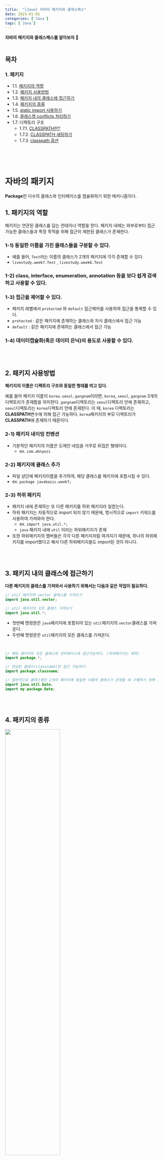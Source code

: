 ```yaml
---
title:  "[Java] 자바의 패키지와 클래스패스"
date: 2021-01-01
categories: ['Java']
tags: ['Java']
---
```


**자바의 패키지와 클래스패스를 알아보자** :raising_hand:<br>
<br>

## 목차 
### 1. 패키지
- 1.1. [패키지의 역할](#)
- 1.2. [패키지 사용방법](#)
- 1.3. [패키지 내의 클래스에 접근하기](#)
- 1.4. [패키지의 종류](#)
- 1.5. [static import 사용하기](#)
- 1.6. [클래스명 conflicts 처리하기](#)
- 1.7. 디렉토리 구조
   - 1.7.1. [CLASSPATH란?](#)
   - 1.7.2. [CLASSPATH 세팅하기](#)
   - 1.7.3. [classpath 옵션](#)
 

<br><br><br>


# 자바의 패키지

**Package**란 다수의 클래스와 인터페이스를 캡슐화하기 위한 매커니즘이다. <br>

## 1. 패키지의 역할
패키지는 연관된 클래스를 담는 컨테이너 역할을 한다. 패키지 내에는 외부로부터 접근 가능한 클래스들과 특정 목적을 위해 접근이 제한된 클래스가 존재한다.<br>


### 1-1) 동일한 이름을 가진 클래스들을 구분할 수 있다.

- 예를 들어, `Test`라는 이름의 클래스가 2개의 패키지에 각각 존재할 수 있다.  
- `livestudy.week7.Test` , `livestudy.week6.Test`

### 1-2) class, interface, enumeration, annotation 등을 보다 쉽게 검색하고 사용할 수 있다.

### 1-3) 접근을 제어할 수 있다.
- 패키지 레벨에서 `protected` 와 `default` 접근제어를 사용하여 접근을 통제할 수 있다. 
- `protected` : 같은 패키지에 존재하는 클래스와 자식 클래스에서 접근 가능
- `default` : 같은 패키지에 존재하는 클래스에서 접근 가능

### 1-4) 데이터캡슐화(혹은 데이터 은닉)의 용도로 사용할 수 있다.

<br>
<br>

## 2. 패키지 사용방법

**패키지의 이름은 디렉토리 구조와 동일한 형태를 띄고 있다.**<br>

예를 들어 패키지 이름이 `korea.seoul.gangnam`이라면, `korea`, `seoul`, `gangnam` 3개의 디렉토리가 존재함을 의미한다. `gangnam`디렉토리는 `seoul`디렉토리 안에 존재하고, `seoul`디렉토리는 `korea`디렉토리 안에 존재한다. 이 때, `korea` 디렉토리는 **CLASSPATH**변수에 의해 접근 가능하다. `korea`패키지의 부모 디렉토리가 **CLASSPATH**에 존재하기 때문이다.<br>


### 2-1) 패키지 네이밍 컨벤션
- 기본적인 패키지의 이름은 도메인 네임을 거꾸로 뒤집은 형태이다. 
  -  ex. `com.ahnyezi`<br>

### 2-2) 패키지에 클래스 추가
- 파일 상단에 패키지이름을 추가하여, 해당 클래스를 패키지에 포함시킬 수 있다.
- ex. `package javabasic.week7;`<br>

### 2-3) 하위 패키지
- 패키지 내에 존재하는 또 다른 패키지를 하위 패키지라 일컫는다.
- 하위 패키지는 자동적으로 import 되지 않기 때문에, 명시적으로 `import` 키워드를 사용하여 가져와야 한다.
   - ex. `import java.util.*;`
   - `java` 패키지 내에 `util` 이라는 하위패키지가 존재
- 또한 하위패키지의 멤버들은 각각 다른 패키지처럼 여겨지기 때문에, 하나의 하위패키지를 import했다고 해서 다른 하위패키지들도 import된 것이 아니다.<br>
<br>
<br>

## 3. 패키지 내의 클래스에 접근하기

**다른 패키지의 클래스를 가져와서 사용하기 위해서는 다음과 같은 작업이 필요하다.**<br>

```java
// util 패키지의 vector 클래스를 가져오기
import java.util.vector;

// util 패키지의 모든 클래스 가져오기
import java.util.*;
```

- 첫번째 명령문은 `java`패키지에 포함되어 있는 `util`패키지의 `vector`클래스를 가져온다.
- 두번째 명령문은 `util`패키지의 모든 클래스를 가져온다.<br>
<br>

```java
// 해당 패키지의 모든 클래스와 인터페이스에 접근가능하다. (하위패키지는 제외)
import package.*;

// 언급된 클래스(classname)만 접근 가능하다.
import package.classname;

// 일반적으로 클래스명은 2개의 패키지에 동일한 이름의 클래스가 존재할 때 구별하기 위해 쓰인다.
import java.util.Date;
import my.package.Date;
```
<br>
<br>

## 4. 패키지의 종류

<img src="https://user-images.githubusercontent.com/62331803/103433164-afb54b00-4c2f-11eb-81cc-fdd442f53131.png" width="60%"><br>

### 4-1) Built-in 패키지
**Java API에 포함되는 다수의 클래스를 포함하는 패키지이다.**<BR>
:point_right: **예시**<br>

- `java.lang` : language support 클래스들을 포함하는 패키지
   - 프리미티브 타입이나 수학 연산이 정의되어 있는 클래스들
   - 자동적으로 import 됨
- `java.io` : 입출력 기능을 지원하는 클래스들을 포함하는 패키지
- `java.util` : 자료 구조 구현을 위한 유틸리티 클래스를 포함하는 패키지
   - Linked List, Dictionary...
   - Date, Time 기능 또한 지원
- `java.applet` : Applets을 생성하기 위한 클래스들을 포함하는 패키지
- `java.awt` : GUI 컴포넌트를 구현하기 위한 클래스들을 포함하는 패키지
- `java.net` : 네트워킹 기능을 지원하기 위한 클래스를 포함하는 패키지<BR>
<BR>

### 4-2) 사용자 정의 패키지
**사용자가 직접 정의한 패키지이다.** <BR>
먼저 패키지명과 동일한 디렉토리를 생성하고, 해당 패키지에 포함할 클래스를 만든 뒤, 맨 첫번째 명령문으로 패키지 이름을 넣는다.<BR>

```java
// 패키지 이름은 파일이 저장된 디렉토리의 이름과 반드시 같아야 함
package myPackage;

public class MyClass{
	public void getNames(String s){
		System.out.println(s);
	}
}
```

다른 패키지에서 import 해서 사용할 수 있다.

```java
// myPackage에 존재하는 `MyClass` 클래스를 import해서 사용할 수 있다.
import myPackage.MyClass;

public class PrintName{
	public static void main(String args[]){
		String name = "Pikachu";
		MyClass mc = new MyClass();
		mc.getNames(name);
	}
}
```
<BR>
<BR>

## 5. static import 사용하기

**Static import**는 자바 5버전 이상에서 소개된 기능이다.<br>

**임의의 패키지의 클래스에서 public static으로 정의된 멤버(필드나 메서드)를 사용할 때, 클래스 풀네임을 나열하지 않고도 사용할 수 있다.**<br> 

```java
// import 뒤에 static을 붙여 가져온다.
import static java.lang.System.*;

class StaticImportTest{
	public static void main(String args[]){
	
	// static import를 사용했기 때문에 'System.out'을 모두 나열할 필요 없다.
	out.println("Pocketmon");
	
	}
}
```
```java
Pocketmon
```

:pencil2: cf. [System 클래스](https://docs.oracle.com/javase/7/docs/api/java/lang/System.html)<br>

<BR>
<BR>

## 6. 클래스명 conflicts 처리하기

**서로 다른 패키지에 동일한 이름의 클래스가 존재할 경우 사용에 주의해야 한다.**<br>

```java
import java.util.*;
import java.sql.*;

// 2개의 패키지에 모두 Date라는 이름의 클래스가 존재
// 어떤 패키지에 존재하는 Date인지 명시해주지 않았기 때문에 컴파일 에러를 발생시킴.

Date today; // ERROR-- java.util.Date or java.sql.Date?
```
<BR>

다음과 같이 수정해서 사용할 수 있다.<BR>

```java
import java.util.Date;
import java.sql.*;
```
<BR>
 
 만약 2개의 패키지에 있는 Date를 다 사용하려할 경우, 클래스 풀네임을 사용해서 코드를 작성한다.<BR>

```java
java.util.Date deadLine = new java.util.Date();
java.sql.Date today = new java.sql.Date();
```
<br>
<br>

## 7. 디렉토리 구조

**패키지명**은 클래스들을 저장하기 위해 사용하는 **디렉토리의 구조와 연관되어 있다.**<br>

- **실제 디렉토리 구조는 패키지명과 동일하게(패키지\하위 패키지) 저장되어 있다.**
   - `com.zzz.project1.subproject2`패키지의 `MyClass 클래스`가 존재한다면, 실제 클래스 파일은 다음과 같이 저장되어 있다.
   - `$BASE_DIR/com/zzz/project1/subproject2/MyClass.class` 
   - `$BASE_DIR`은 패키지의 기본 디렉토리가 된다.
- **기본 디렉토리($BASE_DIR)은 파일 시스템의 어디에나 위치할 수 있다.** 
   - 따라서 자바 컴파일러와 JVM은 기본 디렉토리의 위치를 알고 있어야 한다.
   - 이를 위해서 필요한 환경 변수(environment variable)을 **CLASSPATH**라 부른다.
- **CLASSPATH**는 커맨드 쉘이 실행할 프로그램을 찾을 수 있게끔 PATH를 알려주는데 사용된다.<BR>
<BR>


### 7-1) CLASSPATH란?


import 키워드를 사용한 명령어가 있다.<br>

```java
import org.company.Menu;
```

해당 명령어의 의미는 org.company 패키지에 있는 Menu라는 클래스를 현재 클래스에서 사용할 수 있게 하는 것이다.<br>
<br>

JVM은 `Menu`클래스의 위치를 찾아서 해당 클래스의 인스턴스를 생성한다.<br>

```java
Menu menu = new Menu();
```
그럼 JVM은 어떻게 해당 클래스를 찾는 것일까? <BR>
만약 JVM이 Menu 클래스를 찾기 위해 존재하는 모든 클래스를 검사해야 한다면 매우 비효율적일 것이다. 그러므로 우리는 CLASSPATH 변수를 사용하여 해당 클래스가 위치한 곳을 JVM에게 알려준다. <BR>
<BR>

만약 Menu 클래스가 `dir`이라는 디렉토리에 존재한다면, Menu 클래스의 전체 경로는 `dir/org/company/Menu`가 된다.<br>

이 때 `dir`이라는 디렉토리를 **classpath 변수**로 등록해 놓고, 나머지 정보(org/company/Meny)는 `import` 명령어를 통해 제공해주므로서 외부 패키지의 클래스를 가져와 사용할 수 있게 된다.<br>

`jar`파일도 동일한 형태로 동작시킬 수 있다. `jar`파일의 path를 classpath로 등록하면 JVM이 해당 `jar` 파일 안에 있는 클래스들을 찾아서 사용할 수 있게 된다.<br>
<br>


### 7-2) CLASSPATH 세팅하기

CLASSPATH는 어플리케이션에서 필요한 파일의 위치를 자바 컴파일러와 JVM에 알려주는 역할을 한다고 했다.<BR>

만약 CLASSPATH가 세팅되어 있지 않다면 자바 컴파일러는 필요한 파일을 찾을 수 없고 컴파일 타임에 ERROR를 던지게 된다.<BR>

```java
Error: Could not find or load main class <class name> (e.g. GFG)
```
<br>

- CMD에서 JAVA CLASSPATH 환경변수 세팅(Windows)
```java
// set CLASSPATH=_path1_;_path2_
set CLASSPATH=.;C;/Program Files\Java\jdk-15.0.1\bin
```
세미콜론은 separator 역할을 담당하며, 닷(.)은 위 명령에서 CLASSPATH의 기본값이다.<BR>

- GUI로 JAVA CLASSPATH 환경변수 세팅(Windows)
[참고](https://www.geeksforgeeks.org/how-to-set-classpath-in-java/?ref=rp)<br>
<br><br>

### 7-3) javac java 옵션 -classpath

**CLASSPATH 환경변수를 등록하여 사용하는 대신, 커맨드라인 옵션 (javac와 java의** `-classpath` **혹은** `-cp`**)을 사용할 수 있다.**<br>
<br>

:point_right: **사용 방법**<br>

```java
-classpath(cp) path(파일 절대 경로)
```

**자바파일을 컴파일을 하기 위해서 필요한 클래스 파일을 찾기 위해, 컴파일 시 파일 경로를 지정해주는 옵션이다.** <br>
<br>

:point_right: **실습**<br>

> 'RequiredClass' 클래스와 해당 클래스를 사용하는 'ClasspathDemo' 클래스를 선언한다.

```java
package javabasic.week7;  
  
class RequiredClass{  
    public void print(String s){  
        System.out.println(s);  
  }  
}  
  
public class ClasspathDemo {  
    public static void main(String[] args) {  
        RequiredClass rc = new RequiredClass();  
  rc.print("classpath test");  
  }  
}
```

```java
C:\IdeaProjects\JavaStudy\src\main\java\javabasic\week7>javac ClasspathDemo.java

C:\IdeaProjects\JavaStudy\src\main\java\javabasic\week7>dir

2021-01-01  오후 03:54    <DIR>          .
2021-01-01  오후 03:54    <DIR>          ..
2021-01-01  오후 03:54               411 ClasspathDemo.class
2021-01-01  오후 03:53               300 ClasspathDemo.java
2021-01-01  오후 03:54               405 RequiredClass.class

```
<br>

> RequiredClass 클래스 파일을 lib 디렉토리로 이동시킨 후 실행

```java
java ClasspathDemo
```

**결과**<br>

```java
`Exception` `in` `thread` `"main"` `java.lang.NoClassDefFoundError: RequiredClass`
`at ClasspathDemo.main(ClasspathDemo.java:9)`
```
requiredClass.class가 현재 디렉터리에 존재하지 않기 때문<br>
<br>

**해결**<br>

```java
java -classpath ".;lib" ClasspathDemo
```

- `.`: 현재 디렉토리에서 클래스를 찾는다
- `;`: 경로와 경로를 구분해주는 구분자<br>

<br>
<br>

## 8. 접근제어자
[출처](https://yongku.tistory.com/entry/%EC%9E%90%EB%B0%94Java-%EC%A0%91%EA%B7%BC-%EC%A7%80%EC%A0%95%EC%9E%90-%EB%B0%8F-%ED%8C%A8%ED%82%A4%EC%A7%80)<BR>

|멤버에 접근하는 클래스|private|default|protected|public|
|:---:|:---:|:---:|:---:|:---:|
|같은 패키지의 클래스|X|O|O|O|
|다른 패키지의 클래스|X|X|X|O|
|접근 가능 영역|클래스 내|동일 패키지 내|동일 패키지와 자식 클래스|모든 클래스|
<BR>
<BR>

### +plus
1. 모든 클래스는 패키지에 속해있다.
2. 만약 파일 내에 패키지가 명시되어 있지 않다면, 해당 클래스 파일은 특별한 unnamed package로 이동한다.<br>
<br>


:orange_book: **References**<br>

- GeeksforGeeks
   - [Package in Java](https://www.geeksforgeeks.org/packages-in-java/)
   - [CLASSPATH in Java](https://www.geeksforgeeks.org/classpath-in-java/)
   - [How to Set Classpath in Java?](https://www.geeksforgeeks.org/how-to-set-classpath-in-java/?ref=rp)
- [생활코딩-클래스패스](https://opentutorials.org/course/1223/5527)
